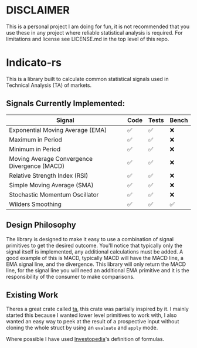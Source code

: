 # DISCLAIMER
This is a personal project I am doing for fun, it is not recommended that you
use these in any project where reliable statistical analysis is required. 
For limitations and license see LICENSE.md in the top level  of this repo.

# Indicato-rs
This is a library built to calculate common statistical signals used in 
Technical Analysis (TA) of markets.

## Signals Currently Implemented:

|Signal                                         | Code  | Tests | Bench |
|-----------------------------------------------|-------|-------|-------|
|Exponential Moving Average (EMA)               |✅|✅|❌|
|Maximum in Period                              |✅|✅|❌|
|Minimum in Period                              |✅|✅|❌|
|Moving Average Convergence Divergence (MACD)   |✅|✅|❌|
|Relative Strength Index (RSI)                  |✅|✅|❌|
|Simple Moving Average (SMA)                    |✅|✅|❌|
|Stochastic Momentum Oscillator                 |✅|✅|❌|
|Wilders Smoothing                              |✅|✅|✅|

## Design Philosophy
The library is designed to make it easy to use a combination of signal primitives to 
get the desired outcome. You'll notice that typically only the signal itself is 
implemented, any additional calculations must be added. A good example of this is 
MACD, typically MACD will have the MACD line, a EMA signal line, and the divergence. 
This library will only return the MACD line, for the signal line you will need an 
additional EMA primitive and it is the responsibility of the consumer to make comparisons.

## Existing Work
Theres a great crate called [ta](https://docs.rs/ta/latest/ta/), this crate was 
partially inspired by it. I mainly started this because I wanted lower level primitives
to work with, I also wanted an easy way to peek at the result of a prospective input
without cloning the whole struct by using an `evaluate` and `apply` mode. 

Where possible I have used [Investopedia](https://www.investopedia.comInvestopedia)'s 
definition of formulas.